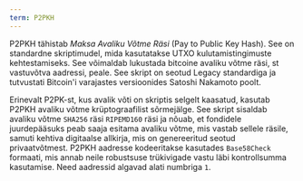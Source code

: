 ```yaml
---
term: P2PKH
---
```


P2PKH tähistab *Maksa Avaliku Võtme Räsi* (Pay to Public Key Hash). See on standardne skriptimudel, mida kasutatakse UTXO kulutamistingimuste kehtestamiseks. See võimaldab lukustada bitcoine avaliku võtme räsi, st vastuvõtva aadressi, peale. See skript on seotud Legacy standardiga ja tutvustati Bitcoin'i varajastes versioonides Satoshi Nakamoto poolt.

Erinevalt P2PK-st, kus avalik võti on skriptis selgelt kaasatud, kasutab P2PKH avaliku võtme krüptograafilist sõrmejälge. See skript sisaldab avaliku võtme `SHA256` räsi `RIPEMD160` räsi ja nõuab, et fondidele juurdepääsuks peab saaja esitama avaliku võtme, mis vastab sellele räsile, samuti kehtiva digitaalse allkirja, mis on genereeritud seotud privaatvõtmest. P2PKH aadresse kodeeritakse kasutades `Base58Check` formaati, mis annab neile robustsuse trükivigade vastu läbi kontrollsumma kasutamise. Need aadressid algavad alati numbriga `1`.